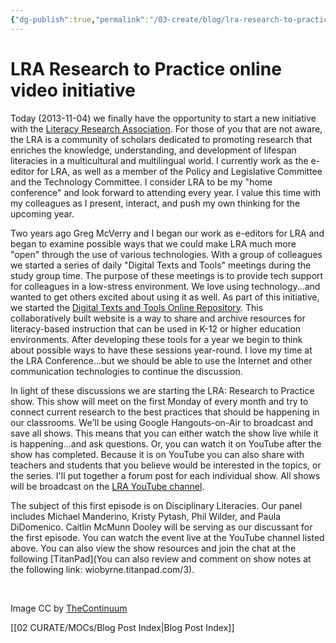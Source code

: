 ```yaml
---
{"dg-publish":true,"permalink":"/03-create/blog/lra-research-to-practice-online-video-initiative/","title":"LRA: Research to Practice online video initiative","tags":["lra","lra-research-to-practice"]}
---
```


# LRA Research to Practice online video initiative

Today (2013-11-04) we finally have the opportunity to start a new initiative with the [Literacy Research Association](http://www.literacyresearchassociation.org/). For those of you that are not aware, the LRA is a community of scholars dedicated to promoting research that enriches the knowledge, understanding, and development of lifespan literacies in a multicultural and multilingual world. I currently work as the e-editor for LRA, as well as a member of the Policy and Legislative Committee and the Technology Committee. I consider LRA to be my "home conference" and look forward to attending every year. I value this time with my colleagues as I present, interact, and push my own thinking for the upcoming year.

Two years ago Greg McVerry and I began our work as e-editors for LRA and began to examine possible ways that we could make LRA much more "open" through the use of various technologies. With a group of colleagues we started a series of daily "Digital Texts and Tools" meetings during the study group time. The purpose of these meetings is to provide tech support for colleagues in a low-stress environment. We love using technology...and wanted to get others excited about using it as well. As part of this initiative, we started the [Digital Texts and Tools Online Repository](https://sites.google.com/site/textsandtools/). This collaboratively built website is a way to share and archive resources for literacy-based instruction that can be used in K-12 or higher education environments. After developing these tools for a year we begin to think about possible ways to have these sessions year-round. I love my time at the LRA Conference...but we should be able to use the Internet and other communication technologies to continue the discussion.

In light of these discussions we are starting the LRA: Research to Practice show. This show will meet on the first Monday of every month and try to connect current research to the best practices that should be happening in our classrooms. We'll be using Google Hangouts-on-Air to broadcast and save all shows. This means that you can either watch the show live while it is happening...and ask questions. Or, you can watch it on YouTube after the show has completed. Because it is on YouTube you can also share with teachers and students that you believe would be interested in the topics, or the series. I'll put together a forum post for each individual show. All shows will be broadcast on the [LRA YouTube channel](http://www.youtube.com/user/LiteracyResearch/live).

The subject of this first episode is on Disciplinary Literacies. Our panel includes Michael Manderino, Kristy Pytash, Phil Wilder, and Paula DiDomenico. Caitlin McMunn Dooley will be serving as our discussant for the first episode. You can watch the event live at the YouTube channel listed above. You can also view the show resources and join the chat at the following [TitanPad](You can also review and comment on show notes at the following link: wiobyrne.titanpad.com/3).

 

Image CC by [TheContinuum](http://www.thecontinuum.co.uk/wp-content/uploads/2013/08/iStock_000015125403_Small.jpg)

[[02 CURATE/MOCs/Blog Post Index\|Blog Post Index]]